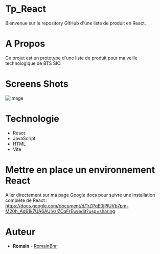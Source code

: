 # Tp_React
Bienvenue sur le repository GitHub d'une liste de produit en React. 

# A Propos
Ce projet est un prototype d'une liste de produit pour ma veille technologique de BTS SIO. 

# Screens Shots
![image](https://github.com/RomainBnr/Tp_React/assets/118251884/a14a0a99-1dad-47ec-ab3a-fd408abcde48)

# Technologie
* React
* JavaScript
* HTML
* Vite

# Mettre en place un environnement React
Aller directement sur ma page Google docs pour suivre une installation compléte de React :
https://docs.google.com/document/d/1rZPqE0jPlUVb7pm-M20h_Ad61k7UA6AUlvzlZOaFrEw/edit?usp=sharing

# Auteur
* **Romain** - [RomainBnr](https://github.com/RomainBnr)


